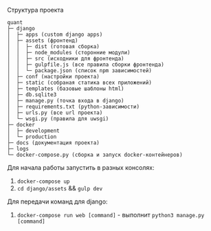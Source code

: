 Структура проекта

```
quant
├─ django
│  ├─ apps (custom django apps)
│  ├─ assets (фронтенд)
│  │  ├─ dist (готовая сборка)
│  │  ├─ node_modules (сторонние модули)
│  │  ├─ src (исходники для фронтенда)
│  │  ├─ gulpfile.js (все правила сборки фронтенда)
│  │  └─ package.json (список npm зависимостей)
│  ├─ conf (настройки проекта)
│  ├─ static (собраная статика всех приложений)
│  ├─ templates (базовые шаблоны html)
│  ├─ db.sqlite3
│  ├─ manage.py (точка входа в django)
│  ├─ requirements.txt (python-зависимости)
│  ├─ urls.py (все url проекта)
│  └─ wsgi.py (правила для uwsgi)
├─ docker
│  ├─ development
│  └─ production
├─ docs (документация проекта)
├─ logs
└─ docker-compose.py (сборка и запуск docker-контейнеров)
```

Для начала работы запустить в разных консолях:
1. `docker-compose up`
2. `cd django/assets` && `gulp dev`

Для передачи команд для django:
1. `docker-compose run web [command]` - выполнит `python3 manage.py [command]`